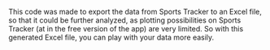 This code was made to export the data from Sports Tracker to an Excel file, so that it could be further analyzed, as plotting possibilities on Sports Tracker (at in the free version of the app) are very limited. So with this generated Excel file, you can play with your data more easily. 
